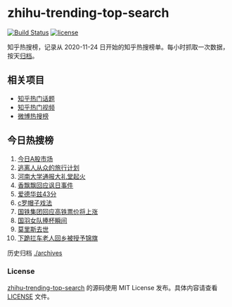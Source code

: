 # zhihu-trending-top-search

[![Build Status](https://github.com/justjavac/zhihu-trending-top-search/workflows/ci/badge.svg?branch=main)](https://github.com/justjavac/zhihu-trending-top-search/actions)
[![license](https://img.shields.io/github/license/justjavac/zhihu-trending-top-search)](https://github.com/justjavac/zhihu-trending-top-search/blob/main/LICENSE)

知乎热搜榜，记录从 2020-11-24 日开始的知乎热搜榜单。每小时抓取一次数据，按天[归档](./archives)。

## 相关项目

- [知乎热门话题](https://github.com/justjavac/zhihu-trending-hot-questions)
- [知乎热门视频](https://github.com/justjavac/zhihu-trending-hot-video)
- [微博热搜榜](https://github.com/justjavac/weibo-trending-hot-search)

## 今日热搜榜

<!-- BEGIN -->
<!-- 最后更新时间 Wed May 08 2024 03:08:43 GMT+0800 (China Standard Time) -->

1. [今日A股市场](https://www.zhihu.com/search?q=%E4%BB%8A%E6%97%A5A%E8%82%A1%E5%B8%82%E5%9C%BA)
1. [逃离人从众的旅行计划](https://www.zhihu.com/search?q=%E9%80%83%E7%A6%BB%E4%BA%BA%E4%BB%8E%E4%BC%97%E7%9A%84%E6%97%85%E8%A1%8C%E8%AE%A1%E5%88%92)
1. [河南大学通报大礼堂起火](https://www.zhihu.com/search?q=%E6%B2%B3%E5%8D%97%E5%A4%A7%E5%AD%A6%E9%80%9A%E6%8A%A5%E5%A4%A7%E7%A4%BC%E5%A0%82%E8%B5%B7%E7%81%AB)
1. [香飘飘回应讽日事件](https://www.zhihu.com/search?q=%E9%A6%99%E9%A3%98%E9%A3%98%E5%9B%9E%E5%BA%94%E8%AE%BD%E6%97%A5%E4%BA%8B%E4%BB%B6)
1. [爱德华兹43分](https://www.zhihu.com/search?q=%E7%88%B1%E5%BE%B7%E5%8D%8E%E5%85%B943%E5%88%86)
1. [c罗帽子戏法](https://www.zhihu.com/search?q=c%E7%BD%97%E5%B8%BD%E5%AD%90%E6%88%8F%E6%B3%95)
1. [国铁集团回应高铁票价将上涨](https://www.zhihu.com/search?q=%E5%9B%BD%E9%93%81%E9%9B%86%E5%9B%A2%E5%9B%9E%E5%BA%94%E9%AB%98%E9%93%81%E7%A5%A8%E4%BB%B7%E5%B0%86%E4%B8%8A%E6%B6%A8)
1. [国羽女队捧杯瞬间](https://www.zhihu.com/search?q=%E5%9B%BD%E7%BE%BD%E5%A5%B3%E9%98%9F%E6%8D%A7%E6%9D%AF%E7%9E%AC%E9%97%B4)
1. [莫里斯去世](https://www.zhihu.com/search?q=%E8%8E%AB%E9%87%8C%E6%96%AF%E5%8E%BB%E4%B8%96)
1. [下跪拦车老人回乡被授予锦旗](https://www.zhihu.com/search?q=%E4%B8%8B%E8%B7%AA%E6%8B%A6%E8%BD%A6%E8%80%81%E4%BA%BA%E5%9B%9E%E4%B9%A1%E8%A2%AB%E6%8E%88%E4%BA%88%E9%94%A6%E6%97%97)

<!-- END -->

历史归档 [./archives](./archives)

### License

[zhihu-trending-top-search](https://github.com/justjavac/zhihu-trending-top-search) 的源码使用 MIT License
发布。具体内容请查看 [LICENSE](./LICENSE) 文件。
